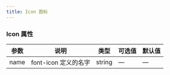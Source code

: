 ```yaml
---
title: Icon 图标
---
```


<ClientOnly>
  <icon-demo></icon-demo>
</ClientOnly>

### Icon 属性

| 参数   | 说明              | 类型     | 可选值 | 默认值 |
|------|-----------------|--------|-----|-----|
| name | font\-icon 定义的名字 | string | —   | —   |

